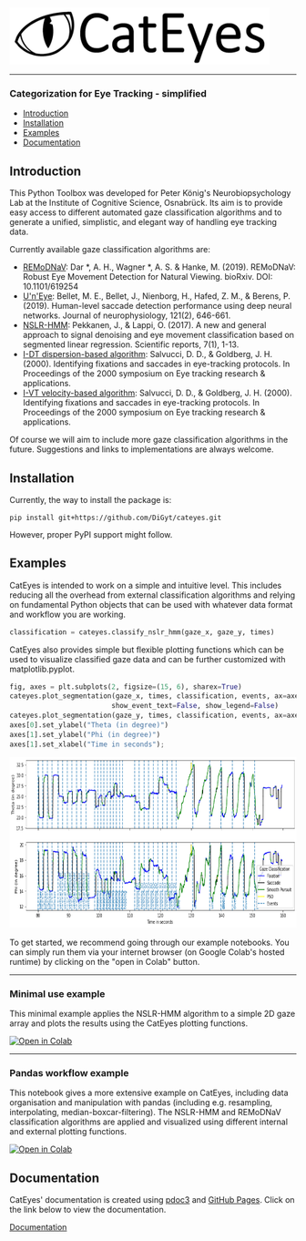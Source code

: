 <img src="/docs/files/imgs/cateye_header.png" alt="CatEyes logo" height="100"/>

___
### Categorization for Eye Tracking - simplified

- [Introduction](#introduction)
- [Installation](#installation)
- [Examples](#examples)
- [Documentation](#documentation)


## Introduction

This Python Toolbox was developed for Peter König's Neurobiopsychology Lab at the Institute of Cognitive Science, Osnabrück. Its aim is to provide easy access to different automated gaze classification algorithms and to generate a unified, simplistic, and elegant way of handling eye tracking data.

Currently available gaze classification algorithms are:
- [REMoDNaV](https://digyt.github.io/cateyes/cateyes/classification.html#cateyes.classification.classify_remodnav): Dar *, A. H., Wagner *, A. S. & Hanke, M. (2019). REMoDNaV: Robust Eye Movement Detection for Natural Viewing. bioRxiv. DOI: 10.1101/619254
- [U'n'Eye](https://digyt.github.io/cateyes/cateyes/classification.html#cateyes.classification.classify_uneye): Bellet, M. E., Bellet, J., Nienborg, H., Hafed, Z. M., & Berens, P. (2019). Human-level saccade detection performance using deep neural networks. Journal of neurophysiology, 121(2), 646-661.
- [NSLR-HMM](https://digyt.github.io/cateyes/cateyes/classification.html#cateyes.classification.classify_nslr_hmm): Pekkanen, J., & Lappi, O. (2017). A new and general approach to signal denoising and eye movement classification based on segmented linear regression. Scientific reports, 7(1), 1-13.
- [I-DT dispersion-based algorithm](https://digyt.github.io/cateyes/cateyes/classification.html#cateyes.classification.classify_dispersion): Salvucci, D. D., & Goldberg, J. H. (2000). Identifying fixations and saccades in eye-tracking protocols. In Proceedings of the 2000 symposium on Eye tracking research & applications.
- [I-VT velocity-based algorithm](https://digyt.github.io/cateyes/cateyes/classification.html#cateyes.classification.classify_velocity): Salvucci, D. D., & Goldberg, J. H. (2000). Identifying fixations and saccades in eye-tracking protocols. In Proceedings of the 2000 symposium on Eye tracking research & applications.

Of course we will aim to include more gaze classification algorithms in the future. Suggestions and links to implementations are always welcome.


## Installation

Currently, the way to install the package is:
```
pip install git+https://github.com/DiGyt/cateyes.git
```
However, proper PyPI support might follow.


## Examples

CatEyes is intended to work on a simple and intuitive level. This includes reducing all the overhead from external classification algorithms and relying on fundamental Python objects that can be used with whatever data format and workflow you are working.
```python
classification = cateyes.classify_nslr_hmm(gaze_x, gaze_y, times)
```

CatEyes also provides simple but flexible plotting functions which can be used to visualize classified gaze data and can be further customized with matplotlib.pyplot.
```python
fig, axes = plt.subplots(2, figsize=(15, 6), sharex=True)
cateyes.plot_segmentation(gaze_x, times, classification, events, ax=axes[0],
                         show_event_text=False, show_legend=False)
cateyes.plot_segmentation(gaze_y, times, classification, events, ax=axes[1])
axes[0].set_ylabel("Theta (in degree)")
axes[1].set_ylabel("Phi (in degree)")
axes[1].set_xlabel("Time in seconds");
```
<img src="/docs/files/plots/plot_segmentation.png" alt="CatEyes segmentation plot" height="300"/>

To get started, we recommend going through our example notebooks. You can simply run them via your internet browser (on Google Colab's hosted runtime) by clicking on the "open in Colab" button.

___

### Minimal use example
This minimal example applies the NSLR-HMM algorithm to a simple 2D gaze array and plots the results using the CatEyes plotting functions.

[![Open in Colab](https://colab.research.google.com/assets/colab-badge.svg)](https://colab.research.google.com/github/DiGyt/cateyes/blob/main/example_minimal_use.ipynb)

___

### Pandas workflow example
This notebook gives a more extensive example on CatEyes, including data organisation and manipulation with pandas (including e.g. resampling, interpolating, median-boxcar-filtering). The NSLR-HMM and REMoDNaV classification algorithms are applied and visualized using different internal and external plotting functions.

[![Open in Colab](https://colab.research.google.com/assets/colab-badge.svg)](https://colab.research.google.com/github/DiGyt/cateyes/blob/main/example_pandas_workflow.ipynb)


## Documentation

CatEyes' documentation is created using [pdoc3](https://pdoc3.github.io/pdoc/) and [GitHub Pages](https://pages.github.com/). Click on the link below to view the documentation.

[Documentation](https://digyt.github.io/cateyes/)

<!-- 
Note for myself: build the documentation with:
cd cateye_head_dir
pdoc3 --html --output-dir docs cateyes -f -c sort_identifiers=False

Second Note: Deploy on PyPI like:
git clone https://github.com/DiGyt/cateyes.git
pip install cateyes/.
rm -rf dist
python cateyes/setup.py sdist
python cateyes/setup.py bdist_wheel
pip install twine
twine check dist/*
twine upload dist/*
-->
